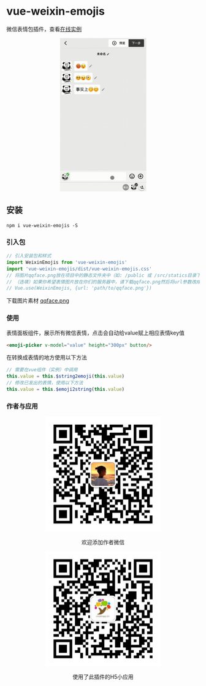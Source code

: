 # vue-weixin-emojis

微信表情包插件，查看[在线实例](https://codesandbox.io/s/wizardly-curie-h7mn7?file=/src/App.vue)

<div align=center>
    <img src="https://github.com/goforu/vue-weixin-emojis/raw/main/resources/demo.gif" height="400">
</div>

## 安装
```
npm i vue-weixin-emojis -S
```

### 引入包
``` javascript
// 引入安装包和样式
import WeixinEmojis from 'vue-weixin-emojis'
import 'vue-weixin-emojis/dist/vue-weixin-emojis.css'
// 将图片qqface.png放在项目中的静态文件夹中（如: /public 或 /src/statics目录下）
// （选填）如果你希望表情图片放在你们的服务器中，请下载qqface.png然后将url参数改成你放置的图片的位置，并将注释打开，注意文件夹必须为静态
// Vue.use(WeixinEmojis, {url: 'path/to/qqface.png'})
```
下载图片素材 [qqface.png](https://cdn-9gvbsn1n5046b67b-1301839800.tcloudbaseapp.com/emojis/qqface.png)

### 使用
表情面板组件，展示所有微信表情，点击会自动给value赋上相应表情key值
``` html
<emoji-picker v-model="value" height="300px" button/>
```
在转换成表情的地方使用以下方法
``` javascript
// 需要在vue组件（实例）中调用
this.value = this.$string2emoji(this.value)
// 修改已发出的表情，使用以下方法
this.value = this.$emoji2string(this.value)
```
### 作者与应用

<div align=center>
    <img src="https://github.com/goforu/vue-weixin-emojis/raw/main/resources/me_qrcode.jpeg" height="300">
    <p>欢迎添加作者微信</p>
    <img src="https://github.com/goforu/vue-weixin-emojis/raw/main/resources/offcial_qrcode.jpg" height="300">
    <p>使用了此插件的H5小应用</p>
</div>